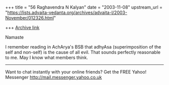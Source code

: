 +++
title = "56 Raghavendra N Kalyan"
date = "2003-11-08"
upstream_url = "https://lists.advaita-vedanta.org/archives/advaita-l/2003-November/012326.html"

+++
[Archive link](https://lists.advaita-vedanta.org/archives/advaita-l/2003-November/012326.html)

Namaste

I remember reading in AchArya's BSB that adhyAsa
(superimposition of the self and non-self) is the
cause of all evil. That sounds perfectly reasonable to
me. May I know what members think.

________________________________________________________________________
Want to chat instantly with your online friends?  Get the FREE Yahoo!
Messenger http://mail.messenger.yahoo.co.uk

